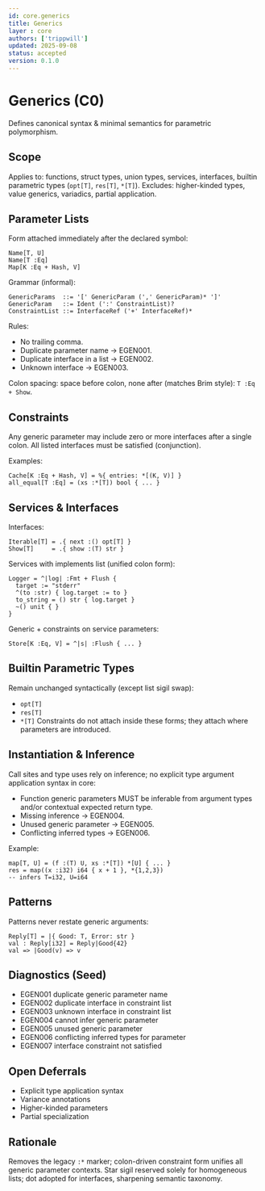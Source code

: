 ```yaml
---
id: core.generics
title: Generics
layer : core
authors: ['trippwill']
updated: 2025-09-08
status: accepted
version: 0.1.0
---
```


# Generics (C0)

Defines canonical syntax & minimal semantics for parametric polymorphism.

## Scope
Applies to: functions, struct types, union types, services, interfaces, builtin parametric types (`opt[T]`, `res[T]`, `*[T]`).
Excludes: higher-kinded types, value generics, variadics, partial application.

## Parameter Lists

Form attached immediately after the declared symbol:
```
Name[T, U]
Name[T :Eq]
Map[K :Eq + Hash, V]
```
Grammar (informal):
```
GenericParams  ::= '[' GenericParam (',' GenericParam)* ']'
GenericParam   ::= Ident (':' ConstraintList)?
ConstraintList ::= InterfaceRef ('+' InterfaceRef)*
```
Rules:
- No trailing comma.
- Duplicate parameter name → EGEN001.
- Duplicate interface in a list → EGEN002.
- Unknown interface → EGEN003.

Colon spacing: space before colon, none after (matches Brim style): `T :Eq + Show`.

## Constraints
Any generic parameter may include zero or more interfaces after a single colon.
All listed interfaces must be satisfied (conjunction).

Examples:
```brim
Cache[K :Eq + Hash, V] = %{ entries: *[(K, V)] }
all_equal[T :Eq] = (xs :*[T]) bool { ... }
```

## Services & Interfaces
Interfaces:
```brim
Iterable[T] = .{ next :() opt[T] }
Show[T]     = .{ show :(T) str }
```
Services with implements list (unified colon form):
```brim
Logger = ^|log| :Fmt + Flush {
  target := "stderr"
  ^(to :str) { log.target := to }
  to_string = () str { log.target }
  ~() unit { }
}
```
Generic + constraints on service parameters:
```brim
Store[K :Eq, V] = ^|s| :Flush { ... }
```

## Builtin Parametric Types
Remain unchanged syntactically (except list sigil swap):
- `opt[T]`
- `res[T]`
- `*[T]`
Constraints do not attach inside these forms; they attach where parameters are introduced.

## Instantiation & Inference
Call sites and type uses rely on inference; no explicit type argument application syntax in core:
- Function generic parameters MUST be inferable from argument types and/or contextual expected return type.
- Missing inference → EGEN004.
- Unused generic parameter → EGEN005.
- Conflicting inferred types → EGEN006.

Example:
```brim
map[T, U] = (f :(T) U, xs :*[T]) *[U] { ... }
res = map((x :i32) i64 { x + 1 }, *{1,2,3})
-- infers T=i32, U=i64
```

## Patterns
Patterns never restate generic arguments:
```brim
Reply[T] = |{ Good: T, Error: str }
val : Reply[i32] = Reply|Good{42}
val => |Good(v) => v
```

## Diagnostics (Seed)
- EGEN001 duplicate generic parameter name
- EGEN002 duplicate interface in constraint list
- EGEN003 unknown interface in constraint list
- EGEN004 cannot infer generic parameter
- EGEN005 unused generic parameter
- EGEN006 conflicting inferred types for parameter
- EGEN007 interface constraint not satisfied

## Open Deferrals
- Explicit type application syntax
- Variance annotations
- Higher-kinded parameters
- Partial specialization

## Rationale
Removes the legacy `:*` marker; colon-driven constraint form unifies all generic parameter contexts. Star sigil reserved solely for homogeneous lists; dot adopted for interfaces, sharpening semantic taxonomy.
